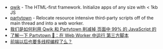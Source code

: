 - [qwik](https://github.com/BuilderIO/qwik) - The HTML-first framework. Initialize apps of any size with < 1kb JS
- [partytown](https://github.com/BuilderIO/partytown) - Relocate resource intensive third-party scripts off of the main thread and into a web worker.
- [我们是如何利用 Qwik 和 Partytown 削减掉 页面中 99% 的 JavaScript 的](https://zhuanlan.zhihu.com/p/445122206)
- [了解一下 Partytown 🎉：在 Web Worker 中运行 第三方脚本](https://zhuanlan.zhihu.com/p/452678872)
- [前端以后也要多线程编程了么？](https://developer.51cto.com/article/684066.html)
